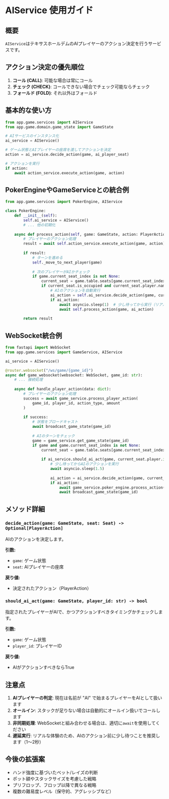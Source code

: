 # AIService 使用ガイド

## 概要
`AIService`はテキサスホールデムのAIプレイヤーのアクション決定を行うサービスです。

## アクション決定の優先順位
1. **コール (CALL)**: 可能な場合は常にコール
2. **チェック (CHECK)**: コールできない場合でチェック可能ならチェック
3. **フォールド (FOLD)**: それ以外はフォールド

## 基本的な使い方

```python
from app.game.services import AIService
from app.game.domain.game_state import GameState

# AIサービスのインスタンス化
ai_service = AIService()

# ゲーム状態とAIプレイヤーの座席を渡してアクションを決定
action = ai_service.decide_action(game, ai_player_seat)

# アクションを実行
if action:
    await action_service.execute_action(game, action)
```

## PokerEngineやGameServiceとの統合例

```python
from app.game.services import PokerEngine, AIService

class PokerEngine:
    def __init__(self):
        self.ai_service = AIService()
        # ... 他の初期化
    
    async def process_action(self, game: GameState, action: PlayerAction) -> bool:
        # プレイヤーのアクション処理
        result = await self.action_service.execute_action(game, action)
        
        if result:
            # ターンを進める
            self._move_to_next_player(game)
            
            # 次のプレイヤーがAIかチェック
            if game.current_seat_index is not None:
                current_seat = game.table.seats[game.current_seat_index]
                if current_seat.is_occupied and current_seat.player.name.startswith("AI"):
                    # AIのアクションを自動実行
                    ai_action = self.ai_service.decide_action(game, current_seat)
                    if ai_action:
                        await asyncio.sleep(1)  # 少し待ってから実行（リアルっぽく）
                        await self.process_action(game, ai_action)
        
        return result
```

## WebSocket統合例

```python
from fastapi import WebSocket
from app.game.services import GameService, AIService

ai_service = AIService()

@router.websocket("/ws/game/{game_id}")
async def game_websocket(websocket: WebSocket, game_id: str):
    # ... 接続処理
    
    async def handle_player_action(data: dict):
        # プレイヤーのアクション処理
        success = await game_service.process_player_action(
            game_id, player_id, action_type, amount
        )
        
        if success:
            # 状態をブロードキャスト
            await broadcast_game_state(game_id)
            
            # AIのターンをチェック
            game = game_service.get_game_state(game_id)
            if game and game.current_seat_index is not None:
                current_seat = game.table.seats[game.current_seat_index]
                
                if ai_service.should_ai_act(game, current_seat.player.id):
                    # 少し待ってからAIのアクションを実行
                    await asyncio.sleep(1.5)
                    
                    ai_action = ai_service.decide_action(game, current_seat)
                    if ai_action:
                        await game_service.poker_engine.process_action(game, ai_action)
                        await broadcast_game_state(game_id)
```

## メソッド詳細

### `decide_action(game: GameState, seat: Seat) -> Optional[PlayerAction]`
AIのアクションを決定します。

**引数:**
- `game`: ゲーム状態
- `seat`: AIプレイヤーの座席

**戻り値:**
- 決定されたアクション（PlayerAction）

### `should_ai_act(game: GameState, player_id: str) -> bool`
指定されたプレイヤーがAIで、かつアクションすべきタイミングかチェックします。

**引数:**
- `game`: ゲーム状態
- `player_id`: プレイヤーID

**戻り値:**
- AIがアクションすべきならTrue

## 注意点

1. **AIプレイヤーの判定**: 現在は名前が "AI" で始まるプレイヤーをAIとして扱います
2. **オールイン**: スタックが足りない場合は自動的にオールイン扱いでコールします
3. **非同期処理**: WebSocketと組み合わせる場合は、適切に`await`を使用してください
4. **遅延実行**: リアルな体験のため、AIのアクション前に少し待つことを推奨します（1〜2秒）

## 今後の拡張案

- ハンド強度に基づいたベット/レイズの判断
- ポット額やスタックサイズを考慮した戦略
- プリフロップ、フロップ以降で異なる戦略
- 複数の難易度レベル（保守的、アグレッシブなど）
